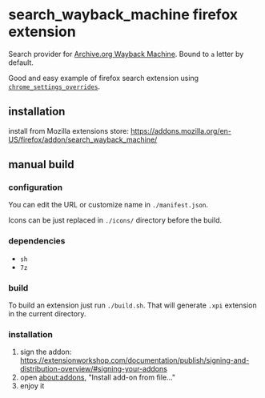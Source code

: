 # search_wayback_machine firefox extension
Search provider for [Archive.org Wayback Machine](https://web.archive.org/). Bound to `a` letter by default.


Good and easy example of firefox search extension using [`chrome_settings_overrides`](https://developer.mozilla.org/en-US/docs/Mozilla/Add-ons/WebExtensions/manifest.json/chrome_settings_overrides).

## installation

install from Mozilla extensions store: https://addons.mozilla.org/en-US/firefox/addon/search_wayback_machine/


## manual build

### configuration

You can edit the URL or customize name in `./manifest.json`.

Icons can be just replaced in `./icons/` directory before the build.


### dependencies

- `sh`
- `7z`

### build

To build an extension just run `./build.sh`. That will generate `.xpi` extension in the current directory.


### installation

1) sign the addon: https://extensionworkshop.com/documentation/publish/signing-and-distribution-overview/#signing-your-addons
2) open [about:addons](about:addons), "Install add-on from file..."
3) enjoy it
